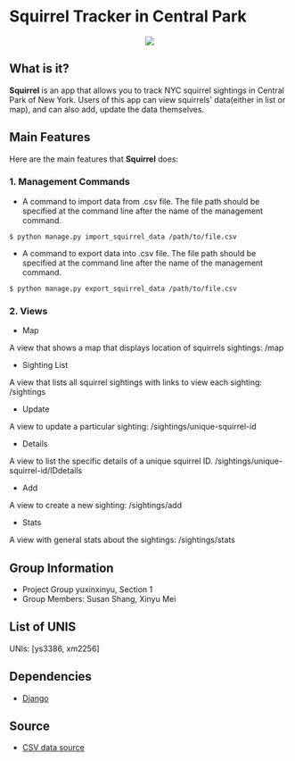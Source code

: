 Squirrel Tracker in Central Park
====================================

<div align="center">
<img src="https://images.unsplash.com/photo-1470130623320-9583a8d06241?ixlib=rb-1.2.1&ixid=eyJhcHBfaWQiOjEyMDd9&auto=format&fit=crop&w=750&q=80"><br>
</div>

## What is it?

**Squirrel** is an app that allows you to track NYC squirrel sightings in Central Park of New York.
Users of this app can view squirrels' data(either in list or map), and can also add, update the data themselves.
## Main Features

Here are the main features that **Squirrel** does:

### 1. Management Commands

- A command to import data from .csv file. The file path should be specified at the command line after the name of the management command. 
```
$ python manage.py import_squirrel_data /path/to/file.csv
```
- A command to export data into .csv file. The file path should be specified at the command line after the name of the management command. 
```
$ python manage.py export_squirrel_data /path/to/file.csv
```

### 2. Views
* Map

A view that shows a map that displays location of squirrels sightings: /map

* Sighting List

A view that lists all squirrel sightings with links to view each sighting: /sightings

* Update

A view to update a particular sighting: /sightings/unique-squirrel-id

* Details

A view to list the specific details of a unique squirrel ID. /sightings/unique-squirrel-id/IDdetails

* Add

A view to create a new sighting: /sightings/add

* Stats

A view with general stats about the sightings: /sightings/stats

## Group Information

* Project Group yuxinxinyu, Section 1
* Group Members: Susan Shang, Xinyu Mei

## List of UNIS

UNIs: [ys3386, xm2256]

## Dependencies

- [Django](https://www.djangoproject.com/)

## Source
- [CSV data source](https://data.cityofnewyork.us/api/views/vfnx-vebw/rows.csv)
